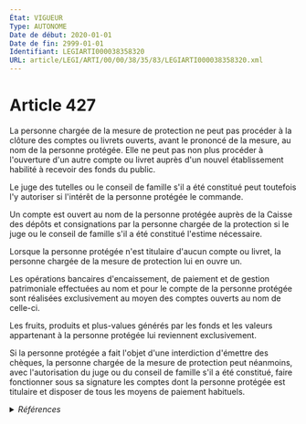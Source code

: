 ```yaml
---
État: VIGUEUR
Type: AUTONOME
Date de début: 2020-01-01
Date de fin: 2999-01-01
Identifiant: LEGIARTI000038358320
URL: article/LEGI/ARTI/00/00/38/35/83/LEGIARTI000038358320.xml
---
```


<h1>Article 427</h1>

La personne chargée de la mesure de protection ne peut pas procéder à la clôture
des comptes ou livrets ouverts, avant le prononcé de la mesure, au nom de la
personne protégée. Elle ne peut pas non plus procéder à l'ouverture d'un autre
compte ou livret auprès d'un nouvel établissement habilité à recevoir des fonds
du public.<br />

Le juge des tutelles ou le conseil de famille s'il a été constitué peut
toutefois l'y autoriser si l'intérêt de la personne protégée le commande.<br />

Un compte est ouvert au nom de la personne protégée auprès de la Caisse des
dépôts et consignations par la personne chargée de la protection si le juge ou
le conseil de famille s'il a été constitué l'estime nécessaire.<br />

Lorsque la personne protégée n'est titulaire d'aucun compte ou livret, la
personne chargée de la mesure de protection lui en ouvre un.<br />

Les opérations bancaires d'encaissement, de paiement et de gestion patrimoniale
effectuées au nom et pour le compte de la personne protégée sont réalisées
exclusivement au moyen des comptes ouverts au nom de celle-ci.<br />

Les fruits, produits et plus-values générés par les fonds et les valeurs
appartenant à la personne protégée lui reviennent exclusivement.<br />

Si la personne protégée a fait l'objet d'une interdiction d'émettre des chèques,
la personne chargée de la mesure de protection peut néanmoins, avec
l'autorisation du juge ou du conseil de famille s'il a été constitué, faire
fonctionner sous sa signature les comptes dont la personne protégée est
titulaire et disposer de tous les moyens de paiement habituels.


<details>
  <summary><em>Références</em></summary>

  <h2>Articles faisant référence à l'article</h2>
  
  <ul>
    <li>
      <a href="https://legal.tricoteuses.fr//redirection/LEGIARTI000038262758?vers=git&vers=legifrance">LOI n° 2019-222 du 23 mars 2019 de programmation 2018-2022 et de réforme pour la justice - article 9 PARTIELLEMENT_MODIF VIGUEUR, en vigueur depuis le 2019-03-25</a> MODIFIE source
    </li>
  </ul>
  
  <h2>Références faites par l'article</h2>
  
  <ul>
    <li>
      2008-12-22 CITATION cible <a href="https://legal.tricoteuses.fr//redirection/LEGIARTI000044929395?vers=git&vers=legifrance">Décret n° 2008-1484 du 22 décembre 2008 relatif aux actes de gestion du patrimoine des personnes placées en curatelle ou en tutelle, et pris en application des articles 452, 496 et 502 du code civil - article Annexe 1 AUTONOME VIGUEUR, en vigueur depuis le 2022-01-01</a>
    </li>
    <li>
      2012-05-04 CITATION cible <a href="https://legal.tricoteuses.fr//redirection/LEGITEXT000025829443?vers=git&vers=legifrance">Décret n° 2012-663 du 4 mai 2012 relatif aux modalités de gestion des biens des personnes protégées, dont la protection est confiée à un mandataire judiciaire, personne ou service préposé d'une personne morale de droit public VIGUEUR</a>
    </li>
    <li>
      2012-05-04 CITATION cible <a href="https://legal.tricoteuses.fr//redirection/LEGIARTI000025829487?vers=git&vers=legifrance">Décret n° 2012-663 du 4 mai 2012 relatif aux modalités de gestion des biens des personnes protégées, dont la protection est confiée à un mandataire judiciaire, personne ou service préposé d'une personne morale de droit public - article 12 AUTONOME VIGUEUR, en vigueur depuis le 2012-05-07</a>
    </li>
    <li>
      2019-03-23 MODIFIE cible <a href="https://legal.tricoteuses.fr//redirection/LEGIARTI000038262758?vers=git&vers=legifrance">LOI n° 2019-222 du 23 mars 2019 de programmation 2018-2022 et de réforme pour la justice - article 9 PARTIELLEMENT_MODIF VIGUEUR, en vigueur depuis le 2019-03-25</a>
    </li>
    <li>
      2999-01-01 CITATION cible <a href="https://legal.tricoteuses.fr//redirection/LEGIARTI000038311049?vers=git&vers=legifrance">Code civil - article 494-7 AUTONOME VIGUEUR, en vigueur depuis le 2019-03-25</a>
    </li>
    <li>
      2999-01-01 CITATION cible <a href="https://legal.tricoteuses.fr//redirection/LEGIARTI000020079416?vers=git&vers=legifrance">Code de l'action sociale et des familles - article Annexe 4-3 AUTONOME VIGUEUR, en vigueur depuis le 2009-01-01</a>
    </li>
  </ul>
</details>
